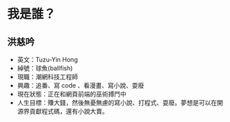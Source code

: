 # 我是誰？

## 洪慈吟
                
- 英文：Tuzu-Yin Hong
- 綽號：球魚(ballfish)
- 現職：潮網科技工程師
- 興趣：追番、寫 code 、看漫畫、寫小說、耍廢
- 現在狀態：正在和網頁前端的巫術搏鬥中
- 人生目標：賺大錢，然後無憂無慮的寫小說、打程式、耍廢。夢想是可以在開源界貢獻程式碼，還有小說大賣。


